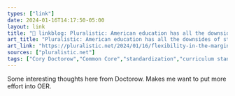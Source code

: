 ```yaml
---
types: ["link"]
date: 2024-01-16T14:17:50-05:00
layout: link
title: "🔗 linkblog: Pluralistic: American education has all the downsides of standardization, none of the upsides (16 Jan 2024) – Pluralistic: Daily links from Cory Doctorow'"
art_title: "Pluralistic: American education has all the downsides of standardization, none of the upsides (16 Jan 2024) – Pluralistic: Daily links from Cory Doctorow"
art_link: "https://pluralistic.net/2024/01/16/flexibility-in-the-margins/"
sources: ["pluralistic.net"]
tags: ["Cory Doctorow","Common Core","standardization","curriculum standards","OER"]
---
```

Some interesting thoughts here from Doctorow. Makes me want to put more effort into OER.
